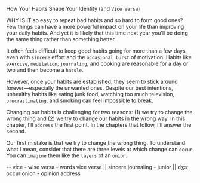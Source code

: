 How Your Habits Shape Your Identity (and
`Vice Versa`)

WHY IS IT so easy to repeat bad habits and so hard to form good
ones? Few things can have a more powerful impact on your life
than improving your daily habits. And yet it is likely that this time next
year you’ll be doing the same thing rather than something better.

It often feels difficult to keep good habits going for more than a few
days, even with `sincere` effort and the `occasional burst` of motivation.
Habits like `exercise`, `meditation`, `journaling`, and cooking are
reasonable for a day or two and then become a `hassle`.

However, once your habits are established, they seem to stick
around forever—especially the unwanted ones. Despite our best
intentions, unhealthy habits like eating junk food, watching too much
television, `procrastinating`, and smoking can feel impossible to break.

Changing our habits is challenging for two reasons: (1) we try to
change the wrong thing and (2) we try to change our habits in the
wrong way. In this chapter, I’ll `address` the first point. In the chapters
that follow, I’ll answer the second.

Our first mistake is that we try to change the wrong thing. To
understand what I mean, consider that there are three levels at which
change can `occur`. You can `imagine` them like the `layers` of an `onion`.

--
vice - wise
versa - words
vice verse ||
sincere
journaling - junior || dʒɜː
occur
onion - opinion
address